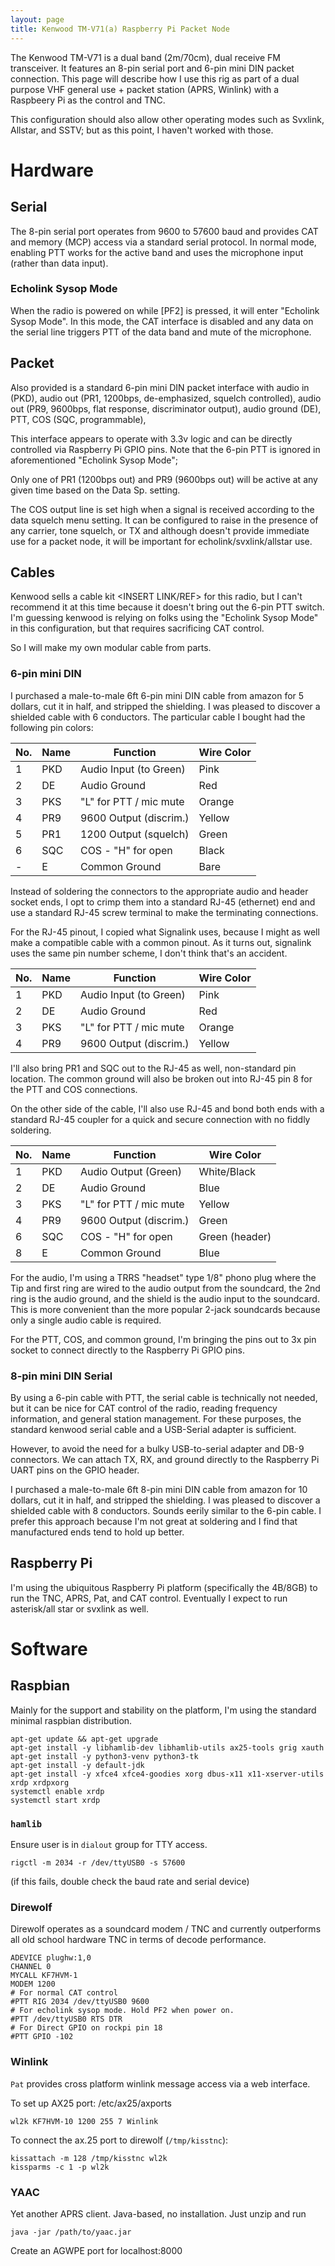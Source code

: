 ```yaml
---
layout: page
title: Kenwood TM-V71(a) Raspberry Pi Packet Node
---
```


The Kenwood TM-V71 is a dual band (2m/70cm), dual receive
FM transceiver. It features an 8-pin serial port and 6-pin
mini DIN packet connection. This page will describe how I
use this rig as part of a dual purpose VHF general use + packet
station (APRS, Winlink) with a Raspbeery Pi as the control
and TNC.

This configuration should also allow other operating modes such
as Svxlink, Allstar, and SSTV; but as this point, I haven't worked
with those.

# Hardware

## Serial

The 8-pin serial port operates from 9600 to 57600 baud and provides
CAT and memory (MCP) access via a standard serial protocol. In normal
mode, enabling PTT works for the active band and uses the microphone
input (rather than data input).

### Echolink Sysop Mode

When the radio is powered on while [PF2] is pressed, it will enter
"Echolink Sysop Mode". In this mode, the CAT interface is disabled
and any data on the serial line triggers PTT of the data band and
mute of the microphone.

## Packet

Also provided is a standard 6-pin mini DIN packet interface with
audio in (PKD), audio out (PR1, 1200bps, de-emphasized, squelch controlled),
audio out (PR9, 9600bps, flat response, discriminator output),
audio ground (DE), PTT, COS (SQC, programmable),

This interface appears to operate with 3.3v logic and can be directly
controlled via Raspberry Pi GPIO pins. Note that the 6-pin PTT
is ignored in aforementioned "Echolink Sysop Mode";

Only one of PR1 (1200bps out) and PR9 (9600bps out) will be active
at any given time based on the Data Sp. setting.

The COS output line is set high when a signal is received according
to the data squelch menu setting. It can be configured to raise in the
presence of any carrier, tone squelch, or TX and although doesn't
provide immediate use for a packet node, it will be important for
echolink/svxlink/allstar use.

## Cables

Kenwood sells a cable kit <INSERT LINK/REF> for this radio, but I
can't recommend it at this time because it doesn't bring out the
6-pin PTT switch. I'm guessing kenwood is relying on folks using
the "Echolink Sysop Mode" in this configuration, but that requires
sacrificing CAT control.

So I will make my own modular cable from parts.

### 6-pin mini DIN

I purchased a male-to-male 6ft 6-pin mini DIN cable from amazon for 5
dollars, cut it in half, and stripped the shielding. I was pleased to
discover a shielded cable with 6 conductors. The particular cable I
bought had the following pin colors:

| No. | Name  | Function               | Wire Color  |
| --- | ----- | ---------------------- | ----------- |
| 1   | PKD   | Audio Input (to Green) | Pink        |
| 2   | DE    | Audio Ground           | Red         |
| 3   | PKS   | "L" for PTT / mic mute | Orange      |
| 4   | PR9   | 9600 Output (discrim.) | Yellow      |
| 5   | PR1   | 1200 Output (squelch)  | Green       |
| 6   | SQC   | COS - "H" for open     | Black       |
| -   | E     | Common Ground          | Bare        |

Instead of soldering the connectors to the appropriate audio
and header socket ends, I opt to crimp them into a standard
RJ-45 (ethernet) end and use a standard RJ-45 screw terminal
to make the terminating connections.

For the RJ-45 pinout, I copied what Signalink uses, because
I might as well make a compatible cable with a common pinout.
As it turns out, signalink uses the same pin number scheme,
I don't think that's an accident.

| No. | Name  | Function               | Wire Color  |
| --- | ----- | ---------------------- | ----------- |
| 1   | PKD   | Audio Input (to Green) | Pink        |
| 2   | DE    | Audio Ground           | Red         |
| 3   | PKS   | "L" for PTT / mic mute | Orange      |
| 4   | PR9   | 9600 Output (discrim.) | Yellow      |

I'll also bring PR1 and SQC out to the RJ-45 as well, non-standard
pin location. The common ground will also be broken out into RJ-45
pin 8 for the PTT and COS connections.

On the other side of the cable, I'll also use RJ-45 and bond both
ends with a standard RJ-45 coupler for a quick and secure connection
with no fiddly soldering.

| No. | Name  | Function               | Wire Color  |
| --- | ----- | ---------------------- | ----------- |
| 1   | PKD   | Audio Output (Green)   | White/Black |
| 2   | DE    | Audio Ground           | Blue        |
| 3   | PKS   | "L" for PTT / mic mute | Yellow      |
| 4   | PR9   | 9600 Output (discrim.) | Green       |
| 6   | SQC   | COS - "H" for open     | Green (header) |
| 8   | E     | Common Ground          | Blue        |

For the audio, I'm using a TRRS "headset" type 1/8" phono
plug where the Tip and first ring are wired to the audio
output from the soundcard, the 2nd ring is the audio ground,
and the shield is the audio input to the soundcard. This is
more convenient than the more popular 2-jack soundcards
because only a single audio cable is required.

For the PTT, COS, and common ground, I'm bringing the pins
out to 3x pin socket to connect directly to the Raspberry Pi
GPIO pins.

### 8-pin mini DIN Serial

By using a 6-pin cable with PTT, the serial cable is technically not
needed, but it can be nice for CAT control of the radio, reading frequency
information, and general station management. For these purposes,
the standard kenwood serial cable and a USB-Serial adapter is sufficient.

However, to avoid the need for a bulky USB-to-serial adapter and
DB-9 connectors. We can attach TX, RX, and ground directly to the
Raspberry Pi UART pins on the GPIO header.

I purchased a male-to-male 6ft 8-pin mini DIN cable from amazon for 10
dollars, cut it in half, and stripped the shielding. I was pleased to
discover a shielded cable with 8 conductors. Sounds eerily similar
to the 6-pin cable. I prefer this approach because I'm not great
at soldering and I find that manufactured ends tend to hold up better.

## Raspberry Pi

I'm using the ubiquitous Raspberry Pi platform (specifically the 4B/8GB)
to run the TNC, APRS, Pat, and CAT control. Eventually I expect to run
asterisk/all star or svxlink as well.

# Software

## Raspbian

Mainly for the support and stability on the platform, I'm using
the standard minimal raspbian distribution.

```
apt-get update && apt-get upgrade
apt-get install -y libhamlib-dev libhamlib-utils ax25-tools grig xauth
apt-get install -y python3-venv python3-tk
apt-get install -y default-jdk
apt-get install -y xfce4 xfce4-goodies xorg dbus-x11 x11-xserver-utils xrdp xrdpxorg
systemctl enable xrdp
systemctl start xrdp
```

### `hamlib`

Ensure user is in `dialout` group for TTY access.

```
rigctl -m 2034 -r /dev/ttyUSB0 -s 57600
```

(if this fails, double check the baud rate and serial device)

### Direwolf

Direwolf operates as a soundcard modem / TNC and currently outperforms
all old school hardware TNC in terms of decode performance.

```
ADEVICE plughw:1,0
CHANNEL 0
MYCALL KF7HVM-1
MODEM 1200
# For normal CAT control
#PTT RIG 2034 /dev/ttyUSB0 9600
# For echolink sysop mode. Hold PF2 when power on.
#PTT /dev/ttyUSB0 RTS DTR
# For Direct GPIO on rockpi pin 18
#PTT GPIO -102
```

### Winlink

`Pat` provides cross platform winlink message access via a web
interface.

To set up AX25 port: /etc/ax25/axports
```
wl2k KF7HVM-10 1200 255 7 Winlink
```

To connect the ax.25 port to direwolf (`/tmp/kisstnc`):
```
kissattach -m 128 /tmp/kisstnc wl2k
kissparms -c 1 -p wl2k
```

### YAAC

Yet another APRS client. Java-based, no installation. Just unzip and run

```
java -jar /path/to/yaac.jar
```

Create an AGWPE port for localhost:8000
